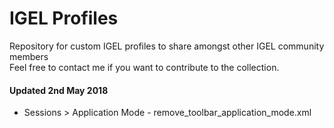 # IGEL Profiles
Repository for custom IGEL profiles to share amongst other IGEL community members <br />
Feel free to contact me if you want to contribute to the collection. <br />

#### Updated 2nd May 2018 <br />
- Sessions > Application Mode - remove_toolbar_application_mode.xml <br />

